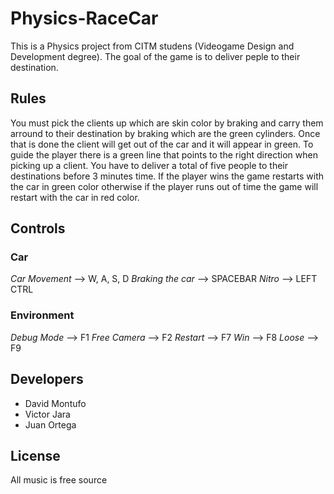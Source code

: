 # Physics-RaceCar

This is a Physics project from CITM studens (Videogame Design and Development degree). 
The goal of the game is to deliver peple to their destination.

## Rules
You must pick the clients up which are skin color by braking and carry them arround to their destination by braking which are the green cylinders. Once that is done the client will get out of the car and it will appear in green. 
To guide the player there is a green line that points to the right direction when picking up a client.
You have to deliver a total of five people to their destinations before 3 minutes time.
If the player wins the game restarts with the car in green color otherwise if the player runs out of time the game will restart with the car in red color.

## Controls
### Car 
*Car Movement* --> W, A, S, D
*Braking the car* --> SPACEBAR
*Nitro* --> LEFT CTRL
### Environment
*Debug Mode* --> F1
*Free Camera* --> F2
*Restart* --> F7
*Win* --> F8
*Loose* --> F9

## Developers
- David Montufo
- Victor Jara
- Juan Ortega

## License
All music is free source




